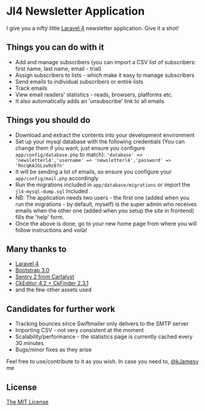 Jl4 Newsletter Application
==============

I give you a nifty little [Laravel 4](http://laravel.com) newsletter application. 
Give it a shot!

Things you can do with it
--------------

- Add and manage subscribers (you can import a CSV list of subscribers: first name, last name, email - trial)
- Assign subscribers to lists - which make it easy to manage subscribers
- Send emails to individual subscribers or entire lists
- Track emails 
- View email readers' statistics - reads, browsers, platforms etc. 
- It also automatically adds an 'unsubscribe' link to all emails 

Things you should do
--------------

- Download and extract the contents into your development environment
- Set up your mysql database with the following credentials (You can change them if you want, just ensure you configure ```app/config/database.php``` to match):
```'database' => 'newsletterl4','username' => 'newsletterl4','password' => 'RncqKAJGLzw9z87n'```
- It will be sending a lot of emails, so ensure you configure your ```app/config/mail.php``` accordingly
- Run the migrations included in ```app/database/migrations``` or import the ```jl4-mysql-dump.sql``` included
- NB: The application needs two users - the first one (added when you run the migrations - by default, myself) is the super admin who receives emails when the other one (added when you setup the site in frontend) fills the 'help' form.
- Once the above is done, go to your new home page from where you will follow instructions and voila!

Many thanks to
--------------

- [Laravel 4](http://laravel.com)
- [Bootstrap 3.0](http://twbs.github.io/bootstrap)
- [Sentry 2 from Cartalyst](http://docs.cartalyst.com/sentry-2)
- [CkEditor 4.2 + CkFinder 2.3.1](http://ckeditor.com)
- and the few other assets used

Candidates for further work
--------------

- Tracking bounces since Swiftmailer only delivers to the SMTP server 
- Importing CSV - not very consistent at the moment
- Scalability/performance - the statistics page is currently cached every 30 minutes 
- Bugs/minor fixes as they arise


Feel free to use/contribute to it as you wish. In case you need to, [@kJamesy](https://twitter.com/kJamesy) me

License
--------------

[The MIT License](http://opensource.org/licenses/MIT)

